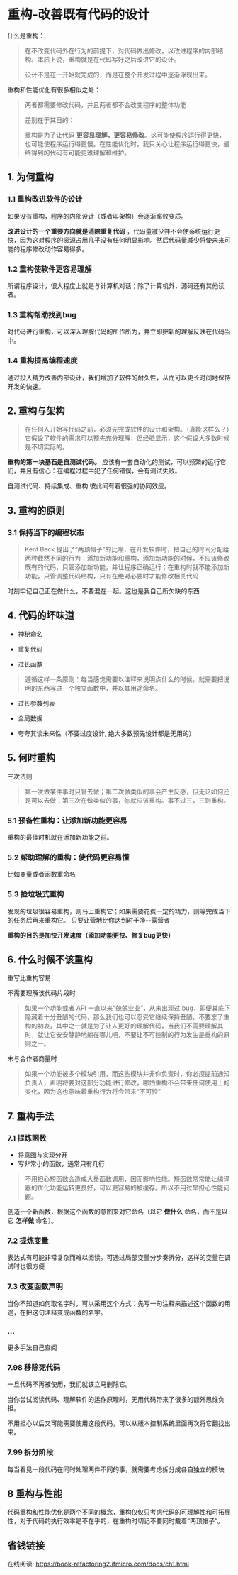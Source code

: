 # 重构-改善既有代码的设计

什么是重构：

> 在不改变代码外在行为的前提下，对代码做出修改，以改进程序的内部结构。本质上说，重构就是在代码写好之后改进它的设计。
>
> 设计不是在一开始就完成的，而是在整个开发过程中逐渐浮现出来。

重构和性能优化有很多相似之处：

> 两者都需要修改代码，并且两者都不会改变程序的整体功能
>
> 差别在于其目的：
>
> 重构是为了让代码 **更容易理解，更容易修改**。这可能使程序运行得更快，也可能使程序运行得更慢。在性能优化时，我只关心让程序运行得更快，最终得到的代码有可能更难理解和维护。

## 1. 为何重构

### 1.1 重构改进软件的设计

如果没有重构，程序的内部设计（或者叫架构）会逐渐腐败变质。

**改进设计的一个重要方向就是消除重复代码** ，代码量减少并不会使系统运行更快，因为这对程序的资源占用几乎没有任何明显影响。然后代码量减少将使未来可能的程序修改动作容易得多。

### 1.2 重构使软件更容易理解

所谓程序设计，很大程度上就是与计算机对话；除了计算机外，源码还有其他读者。

### 1.3 重构帮助找到bug

对代码进行重构，可以深入理解代码的所作所为，并立即把新的理解反映在代码当中。

### 1.4 重构提高编程速度

通过投入精力改善内部设计，我们增加了软件的耐久性，从而可以更长时间地保持开发的快速。

## 2. 重构与架构

> 在任何人开始写代码之前，必须先完成软件的设计和架构。（真能这样么？）它假设了软件的需求可以预先充分理解，但经验显示，这个假设大多数时候是不切实际的。

**重构的第一块基石是自测试代码。** 应该有一套自动化的测试，可以频繁的运行它们，并且有信心：在编程过程中犯了任何错误，会有测试失败。

自测试代码、持续集成、重构   彼此间有着很强的协同效应。

## 3. 重构的原则

### 3.1 保持当下的编程状态

> Kent Beck 提出了“两顶帽子”的比喻，在开发软件时，把自己的时间分配给两种截然不同的行为：添加新功能和重构，添加新功能的时候，不应该修改既有的代码，只管添加新功能，并让程序正确运行；在重构时就不能添加新功能，只管调整代码结构，只有在绝对必要时才能修改相关代码

时刻牢记自己正在做什么，不要混在一起。这也是我自己所欠缺的东西

## 4. 代码的坏味道

- 神秘命名

- 重复代码

- 过长函数

> 遵循这样一条原则：每当感觉需要以注释来说明点什么的时候，就需要把说明的东西写进一个独立函数中，并以其用途命名。

- 过长参数列表

- 全局数据

- 夸夸其谈未来性（不要过度设计, 绝大多数预先设计都是无用的）

## 5. 何时重构

三次法则

> 第一次做某件事时只管去做；第二次做类似的事会产生反感，但无论如何还是可以去做；第三次在做类似的事，你就应该重构。事不过三，三则重构。

### 5.1 预备性重构：让添加新功能更容易

重构的最佳时机就在添加新功能之前。

### 5.2 帮助理解的重构：使代码更容易懂

比如变量或者函数重命名

### 5.3 捡垃圾式重构

发现的垃圾很容易重构，则马上重构它；如果需要花费一定的精力，则等完成当下的任务后再来重构它。             只要让营地比你达到时干净--露营者



**重构的目的是加快开发速度（添加功能更快、修复bug更快）**

## 6. 什么时候不该重构

重写比重构容易

不需要理解该代码片段时

> 如果一个功能或者 API 一直以来“兢兢业业”，从未出现过 bug，即便其底下隐藏着十分丑陋的代码，那么我们也可以忍受它继续保持丑陋。不要忘了重构的初衷，其中之一就是为了让人更好的理解代码，当我们不需要理解其时，就让它安安静静地躺在哪儿吧，不要让不可控制的行为发生是重构的原则之一。

未与合作者商量时

> 如果一个功能被多个模块引用，而这些模块并非你负责时，你必须提前通知负责人，声明将要对这部分功能进行修改，哪怕重构不会带来任何使用上的变化，因为这也意味着重构行为将会带来“不可控”



## 7. 重构手法

### 7.1 提炼函数

- 将意图与实现分开
- 写非常小的函数，通常只有几行

> 不用担心短函数会造成大量函数调用，因而影响性能。短函数常常能让编译器的优化功能运转更良好，可以更容易的被缓存。所以不用过早担心性能问题。

创造一个新函数，根据这个函数的意图来对它命名（以它 **做什么** 命名，而不是以它 **怎样做** 命名）。

### 7.2 提炼变量

表达式有可能非常复杂而难以阅读。可通过局部变量分步奏拆分，这样的变量在调试时也很方便

### 7.3 改变函数声明

当你不知道如何取名字时，可以采用这个方式：先写一句注释来描述这个函数的用途，在把这句注释变成函数的名字。

### ... 

更多手法自己查阅

### 7.98 移除死代码

一旦代码不再被使用，我们就该立马删除它。

当你尝试阅读代码、理解软件的运作原理时，无用代码带来了很多的额外思维负担。

不用担心以后又可能需要使用这段代码，可以从版本控制系统里面再次将它翻找出来。

### 7.99 拆分阶段

每当看见一段代码在同时处理两件不同的事，就需要考虑拆分成各自独立的模块



## 8 重构与性能

代码重构和性能优化是两个不同的概念，重构仅仅只考虑代码的可理解性和可拓展性，对于代码的执行效率是不在乎的，在重构时切记不要同时戴着“两顶帽子”。



## 省钱链接

在线阅读: https://book-refactoring2.ifmicro.com/docs/ch1.html
